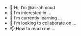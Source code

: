 - 👋 Hi, I’m @ali-ahmoud
- 👀 I’m interested in ...
- 🌱 I’m currently learning ...
- 💞️ I’m looking to collaborate on ...
- 📫 How to reach me ...

<!---
ali-ahmoud/ali-ahmoud is a ✨ special ✨ repository because its `README.md` (this file) appears on your GitHub profile.
You can click the Preview link to take a look at your changes.
--->
